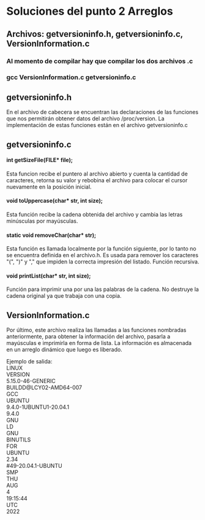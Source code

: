 # Soluciones del punto 2 Arreglos

## Archivos: getversioninfo.h, getversioninfo.c, VersionInformation.c

### Al momento de compilar hay que compilar los dos archivos .c

### gcc VersionInformation.c getversioninfo.c

## getversioninfo.h
En el archivo de cabecera se encuentran las declaraciones de las funciones que nos permitirán obtener datos del archivo /proc/version. La implementación de estas funciones están en el archivo getversioninfo.c

## getversioninfo.c

  #### int getSizeFile(FILE* file);
  
  Esta funcion recibe el puntero al archivo abierto y cuenta la cantidad de caracteres, retorna su valor y rebobina el archivo para colocar el cursor nuevamente en la posición inicial.
  
  #### void toUppercase(char* str, int size);
  
  Esta función recibe la cadena obtenida del archivo y cambia las letras minúsculas por mayúsculas.

  #### static void removeChar(char* str);
  
  Esta función es llamada localmente por la función siguiente, por lo tanto no se encuentra definida en el archivo.h. Es usada para remover los caracteres "(", ")" y "," que impiden la correcta impresión del listado. Función recursiva.
  
  #### void printList(char* str, int size);
  
  Función para imprimir una por una las palabras de la cadena. No destruye la cadena original ya que trabaja con una copia.
  

## VersionInformation.c

  Por último, este archivo realiza las llamadas a las funciones nombradas anteriormente, para obtener la información del archivo, pasarla a mayúsculas e imprimirla en forma de lista. La información es almacenada en un arreglo dinámico que luego es liberado.

  Ejemplo de salida:  
LINUX  
VERSION  
5.15.0-46-GENERIC  
BUILDD@LCY02-AMD64-007  
GCC  
UBUNTU  
9.4.0-1UBUNTU1-20.04.1  
9.4.0  
GNU  
LD  
GNU  
BINUTILS  
FOR  
UBUNTU  
2.34  
#49-20.04.1-UBUNTU  
SMP  
THU  
AUG  
4  
19:15:44  
UTC  
2022  
